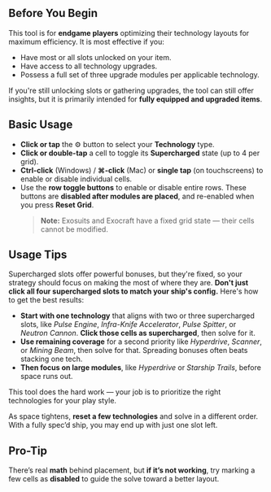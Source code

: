 ## Before You Begin

This tool is for **endgame players** optimizing their technology layouts for maximum efficiency. It is most effective if you:

- Have most or all slots unlocked on your item.
- Have access to all technology upgrades.
- Possess a full set of three upgrade modules per applicable technology.

If you're still unlocking slots or gathering upgrades, the tool can still offer insights, but it is primarily intended for **fully equipped and upgraded items**.

## Basic Usage

- **Click or tap** the ⚙️ button to select your **Technology** type.
- **Click or double-tap** a cell to toggle its **Supercharged** state (up to 4 per grid).
- **Ctrl-click** (Windows) / **⌘-click** (Mac) or **single tap** (on touchscreens) to enable or disable individual cells.
- Use the **row toggle buttons** to enable or disable entire rows. These buttons are **disabled after modules are placed**, and re-enabled when you press **Reset Grid**.
  > **Note:** Exosuits and Exocraft have a fixed grid state — their cells cannot be modified.

## Usage Tips

Supercharged slots offer powerful bonuses, but they're fixed, so your strategy should focus on making the most of where they are. **Don't just click all four supercharged slots to match your ship's config.** Here's how to get the best results:

- **Start with one technology** that aligns with two or three supercharged slots, like _Pulse Engine_, _Infra-Knife Accelerator_, _Pulse Spitter_, or _Neutron Cannon_. **Click those cells as supercharged**, then solve for it.
- **Use remaining coverage** for a second priority like _Hyperdrive_, _Scanner_, or _Mining Beam_, then solve for that. Spreading bonuses often beats stacking one tech.
- **Then focus on large modules**, like _Hyperdrive_ or _Starship Trails_, before space runs out.

This tool does the hard work — your job is to prioritize the right technologies for your play style.

As space tightens, **reset a few technologies** and solve in a different order. With a fully spec’d ship, you may end up with just one slot left.

## Pro-Tip

There’s real **math** behind placement, but **if it’s not working**, try marking a few cells as **disabled** to guide the solve toward a better layout.
